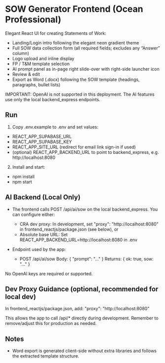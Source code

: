 # SOW Generator Frontend (Ocean Professional)

Elegant React UI for creating Statements of Work:
- Landing/Login intro following the elegant neon gradient theme
- Full SOW data collection form (all required fields; excludes any “Answer” column)
- Logo upload and inline display
- FP / T&M template selection
- AI prompt panel as in-page right slide-over with right-side launcher icon
- Review & edit
- Export as Word (.docx) following the SOW template (headings, paragraphs, bullet lists)

IMPORTANT: OpenAI is not supported in this deployment. The AI features use only the local backend_express endpoints.

## Run

1) Copy .env.example to .env and set values:
- REACT_APP_SUPABASE_URL
- REACT_APP_SUPABASE_KEY
- REACT_APP_SITE_URL (redirect for email link sign-in if used)
- (optional) REACT_APP_BACKEND_URL to point to backend_express, e.g. http://localhost:8080

2) Install and start:
- npm install
- npm start

## AI Backend (Local Only)

- The frontend calls POST /api/ai/sow on the local backend_express. You can configure either:
  - CRA dev proxy: In development, set "proxy": "http://localhost:8080" in frontend_reactjs/package.json (see below), or
  - Absolute base URL: Set REACT_APP_BACKEND_URL=http://localhost:8080 in .env

- Endpoint used by the app:
  - POST /api/ai/sow
    Body: { "prompt": "..." }
    Returns: { ok: true, sow: "..." }

No OpenAI keys are required or supported.

## Dev Proxy Guidance (optional, recommended for local dev)

In frontend_reactjs/package.json, add:
  "proxy": "http://localhost:8080"

This allows the app to call /api/* directly during development. Remember to remove/adjust this for production as needed.

## Notes

- Word export is generated client-side without extra libraries and follows the extracted template structure.
